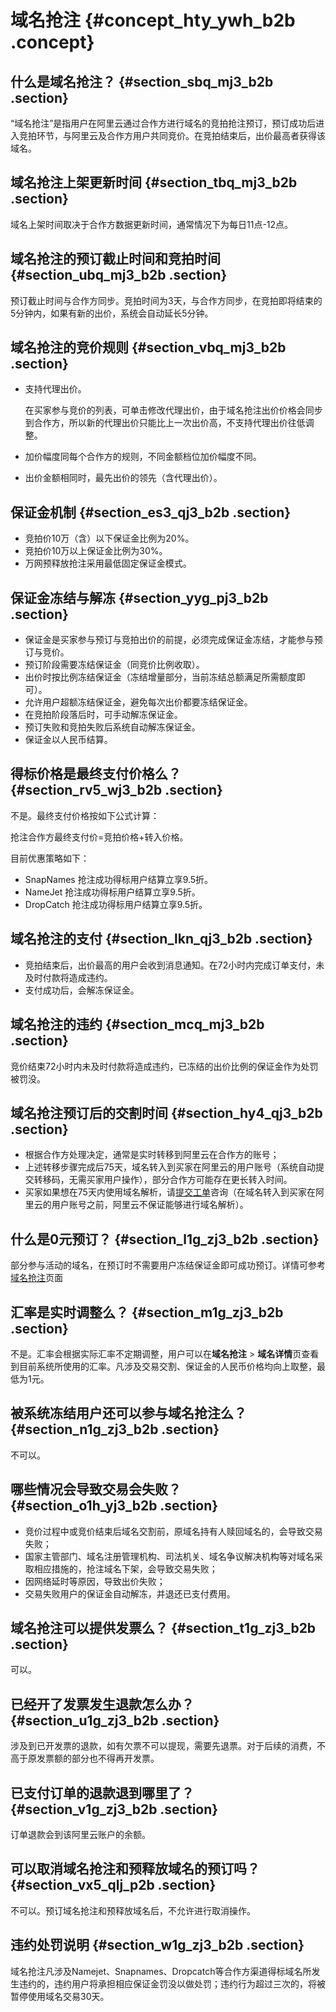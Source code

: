 # 域名抢注 {#concept_hty_ywh_b2b .concept}

## 什么是域名抢注？ {#section_sbq_mj3_b2b .section}

“域名抢注”是指用户在阿里云通过合作方进行域名的竞拍抢注预订，预订成功后进入竞拍环节，与阿里云及合作方用户共同竞价。在竞拍结束后，出价最高者获得该域名。

## 域名抢注上架更新时间 {#section_tbq_mj3_b2b .section}

域名上架时间取决于合作方数据更新时间，通常情况下为每日11点-12点。

## 域名抢注的预订截止时间和竞拍时间 {#section_ubq_mj3_b2b .section}

预订截止时间与合作方同步。竞拍时间为3天，与合作方同步，在竞拍即将结束的5分钟内，如果有新的出价，系统会自动延长5分钟。

## 域名抢注的竞价规则 {#section_vbq_mj3_b2b .section}

-   支持代理出价。

    在买家参与竞价的列表，可单击修改代理出价，由于域名抢注出价价格会同步到合作方，所以新的代理出价只能比上一次出价高，不支持代理出价往低调整。

-   加价幅度同每个合作方的规则，不同金额档位加价幅度不同。
-   出价金额相同时，最先出价的领先（含代理出价）。

## 保证金机制 {#section_es3_qj3_b2b .section}

-   竞拍价10万（含）以下保证金比例为20%。
-   竞拍价10万以上保证金比例为30%。
-   万网预释放抢注采用最低固定保证金模式。

## 保证金冻结与解冻 {#section_yyg_pj3_b2b .section}

-   保证金是买家参与预订与竞拍出价的前提，必须完成保证金冻结，才能参与预订与竞价。
-   预订阶段需要冻结保证金（同竞价比例收取）。
-   出价时按比例冻结保证金（冻结增量部分，当前冻结总额满足所需额度即可）。
-   允许用户超额冻结保证金，避免每次出价都要冻结保证金。
-   在竞拍阶段落后时，可手动解冻保证金。
-   预订失败和竞拍失败后系统自动解冻保证金。
-   保证金以人民币结算。

## 得标价格是最终支付价格么？ {#section_rv5_wj3_b2b .section}

不是。最终支付价格按如下公式计算：

抢注合作方最终支付价=竞拍价格+转入价格。

目前优惠策略如下：

-   SnapNames 抢注成功得标用户结算立享9.5折。
-   NameJet 抢注成功得标用户结算立享9.5折。
-   DropCatch 抢注成功得标用户结算立享9.5折。

## 域名抢注的支付 {#section_lkn_qj3_b2b .section}

-   竞拍结束后，出价最高的用户会收到消息通知。在72小时内完成订单支付，未及时付款将造成违约。
-   支付成功后，会解冻保证金。

## 域名抢注的违约 {#section_mcq_mj3_b2b .section}

竞价结束72小时内未及时付款将造成违约，已冻结的出价比例的保证金作为处罚被罚没。

## 域名抢注预订后的交割时间 {#section_hy4_qj3_b2b .section}

-   根据合作方处理决定，通常是实时转移到阿里云在合作方的账号；
-   上述转移步骤完成后75天，域名转入到买家在阿里云的用户账号（系统自动提交转移码，无需买家用户操作），部分合作方可能存在更长转入时间。
-   买家如果想在75天内使用域名解析，请[提交工单](https://workorder.console.aliyun.com/#/ticket/list/)咨询（在域名转入到买家在阿里云的用户账号之前，阿里云不保证能够进行域名解析）。

## 什么是0元预订？ {#section_l1g_zj3_b2b .section}

部分参与活动的域名，在预订时不需要用户冻结保证金即可成功预订。详情可参考[域名抢注](https://wanwang.aliyun.com/domain/reserve)页面

## 汇率是实时调整么？ {#section_m1g_zj3_b2b .section}

不是。汇率会根据实际汇率不定期调整，用户可以在**域名抢注** \> **域名详情**页查看到目前系统所使用的汇率。凡涉及交易交割、保证金的人民币价格均向上取整，最低为1元。

## 被系统冻结用户还可以参与域名抢注么？ {#section_n1g_zj3_b2b .section}

不可以。

## 哪些情况会导致交易会失败？ {#section_o1h_yj3_b2b .section}

-   竞价过程中或竞价结束后域名交割前，原域名持有人赎回域名的，会导致交易失败；
-   国家主管部门、域名注册管理机构、司法机关、域名争议解决机构等对域名采取相应措施的，抢注域名下架，会导致交易失败；
-   因网络延时等原因，导致出价失败；
-   交易失败用户的保证金自动解冻，并退还已支付费用。

## 域名抢注可以提供发票么？ {#section_t1g_zj3_b2b .section}

可以。

## 已经开了发票发生退款怎么办？ {#section_u1g_zj3_b2b .section}

涉及到已开发票的退款，如有欠票不可以提现，需要先退票。对于后续的消费，不高于原发票额的部分也不得再开发票。

## 已支付订单的退款退到哪里了？ {#section_v1g_zj3_b2b .section}

订单退款会到该阿里云账户的余额。

## 可以取消域名抢注和预释放域名的预订吗？ {#section_vx5_qlj_p2b .section}

不可以。预订域名抢注和预释放域名后，不允许进行取消操作。

## 违约处罚说明 {#section_w1g_zj3_b2b .section}

域名抢注凡涉及Namejet、Snapnames、Dropcatch等合作方渠道得标域名所发生违约的，违约用户将承担相应保证金罚没以做处罚；违约行为超过三次的，将被暂停使用域名交易30天。


